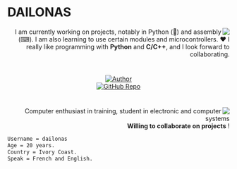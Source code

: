 # DAILONAS

<img align="right" src="https://github-readme-stats.vercel.app/api/top-langs/?username=dailonas&theme=transparent)">
<p align="right"> 
I am currently working on projects, notably in Python (🐍) and assembly (⌨). I am also learning to use certain modules and microcontrollers.
 ♥️  I really like programming with <b>Python</b> and <b>C/C++</b>, and I look forward to collaborating.
</p>

#
<p align="center">
  <a href="https://github.com/dailonas"  target="_blank">
    <img align="center" src="https://img.shields.io/badge/Author-dailonas-cyan" alt="Author">
  </a><br>
  <a href="https://github.com/dailonas?tab=repositories"  target="_blank">
    <img align="center" src="https://img.shields.io/badge/GitHub_Repo-dailonas-yellow" alt="GitHub Repo">
  </a><br>
</p>

#

<img align="right" src="https://github-readme-stats.vercel.app/api?username=dailonas&show_icons=true&theme=transparent">
<p align="right">
Computer enthusiast in training,
student in electronic and computer systems
<br/> <b>Willing to collaborate on projects</b> !
</p>

```md
Username = dailonas  
Age = 20 years.
Country = Ivory Coast.
Speak = French and English.
```
